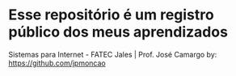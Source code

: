 # Esse repositório é um registro público dos meus aprendizados
Sistemas para Internet - FATEC Jales | Prof. José Camargo
by: https://github.com/jpmoncao